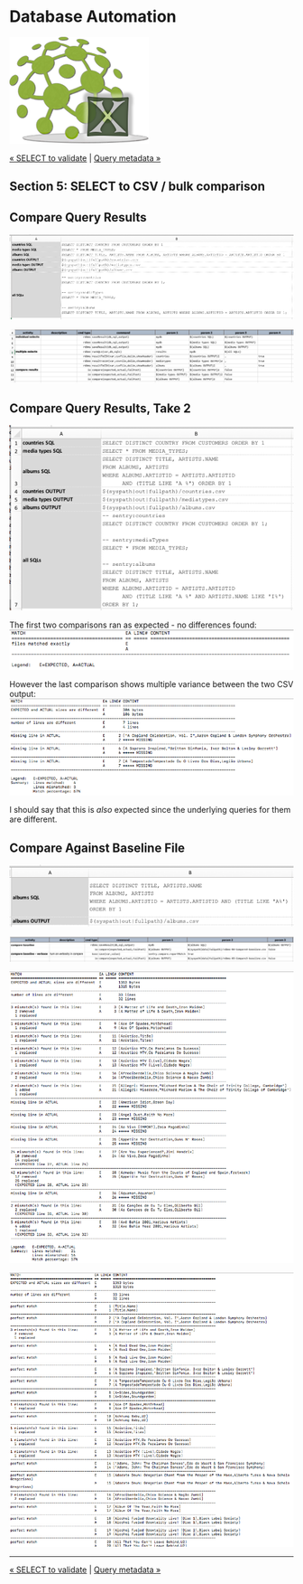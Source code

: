 # Database Automation

![logo](image/logo-x.png)


<div class="site-links">
<a class="link-previous" href="Database-Automation-selectvalidate.html">&laquo; SELECT to validate</a> | 
<a class="link-next" href="Database-Automation-metadata.html">Query metadata &raquo;</a>
</div>

## Section 5: SELECT to CSV / bulk comparison


## Compare Query Results

![Compare1 data](image/rdbms-03-Compare1.data.png)


![Compare1 script](image/rdbms-03-Compare1.script.png)

## Compare Query Results, Take 2

![Compare2 data](image/rdbms-03-Compare2.data.png)

The first two comparisons ran as expected - no differences found:<br/>
![Compare2 nodif](image/rdbms-03-Compare2.nodiff.png)

However the last comparison shows multiple variance between the two CSV output:<br/>
![Compare2 nodif](image/rdbms-03-Compare2.diff.png)

I should say that this is _also_ expected since the underlying queries for them are different.

## Compare Against Baseline File

![Compare3 data](image/rdbms-03-Compare3.data.png)

![Compare3 script](image/rdbms-03-Compare3.script.png)

![Compare3 compare](image/rdbms-03-Compare3.diff.png)

![Compare3 compare with match](image/rdbms-03-Compare3.diff_and_match.png)



***

<div class="site-links">
<a class="link-previous" href="Database-Automation-selectvalidate.html">&laquo; SELECT to validate</a> | 
<a class="link-next" href="Database-Automation-metadata.html">Query metadata &raquo;</a>
</div>
